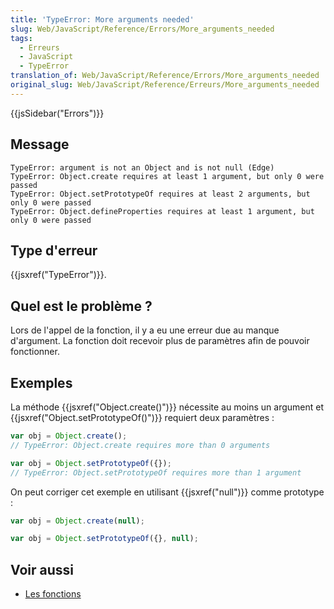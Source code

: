 ```yaml
---
title: 'TypeError: More arguments needed'
slug: Web/JavaScript/Reference/Errors/More_arguments_needed
tags:
  - Erreurs
  - JavaScript
  - TypeError
translation_of: Web/JavaScript/Reference/Errors/More_arguments_needed
original_slug: Web/JavaScript/Reference/Erreurs/More_arguments_needed
---
```

{{jsSidebar("Errors")}}

## Message

    TypeError: argument is not an Object and is not null (Edge)
    TypeError: Object.create requires at least 1 argument, but only 0 were passed
    TypeError: Object.setPrototypeOf requires at least 2 arguments, but only 0 were passed
    TypeError: Object.defineProperties requires at least 1 argument, but only 0 were passed

## Type d'erreur

{{jsxref("TypeError")}}.

## Quel est le problème ?

Lors de l'appel de la fonction, il y a eu une erreur due au manque d'argument. La fonction doit recevoir plus de paramètres afin de pouvoir fonctionner.

## Exemples

La méthode {{jsxref("Object.create()")}} nécessite au moins un argument et {{jsxref("Object.setPrototypeOf()")}} requiert deux paramètres :

```js example-bad
var obj = Object.create();
// TypeError: Object.create requires more than 0 arguments

var obj = Object.setPrototypeOf({});
// TypeError: Object.setPrototypeOf requires more than 1 argument
```

On peut corriger cet exemple en utilisant {{jsxref("null")}} comme prototype :

```js example-good
var obj = Object.create(null);

var obj = Object.setPrototypeOf({}, null);
```

## Voir aussi

- [Les fonctions](/fr/docs/Web/JavaScript/Guide/Fonctions)

